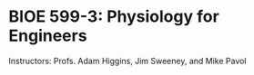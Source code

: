 # BIOE 599-3: Physiology for Engineers

Instructors: Profs. Adam Higgins, Jim Sweeney, and Mike Pavol
